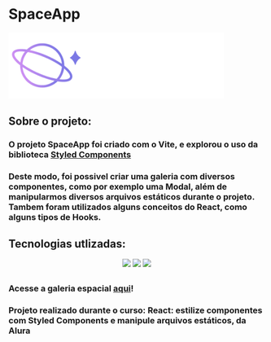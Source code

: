 # SpaceApp
![logo](./public/images/logo.png)
## Sobre o projeto:
### O projeto SpaceApp foi criado com o Vite, e explorou o uso da biblioteca [Styled Components](https://styled-components.com/) 
### Deste modo, foi possivel criar uma galeria com diversos componentes, como por exemplo uma Modal, além de manipularmos diversos arquivos estáticos durante o projeto. Tambem foram utilizados alguns conceitos do React, como alguns tipos de Hooks.

## Tecnologias utlizadas:
<div align=center>
 <img src="https://cdn.jsdelivr.net/gh/devicons/devicon@latest/icons/react/react-original-wordmark.svg" width=100/>    <img src="https://cdn.jsdelivr.net/gh/devicons/devicon@latest/icons/vitejs/vitejs-original.svg" width=100 />     <img src="https://cdn.jsdelivr.net/gh/devicons/devicon@latest/icons/nodejs/nodejs-plain-wordmark.svg" width=100 />
          
 </div>
          

##

### Acesse a galeria espacial [aqui](https://space-app-two-pi.vercel.app/)!

### Projeto realizado durante o curso: React: estilize componentes com Styled Components e manipule arquivos estáticos, da Alura
